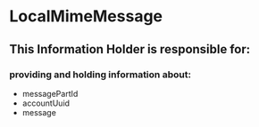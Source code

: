 # LocalMimeMessage
## This Information Holder is responsible for:
### providing and holding information about: 
* messagePartId
* accountUuid
* message
